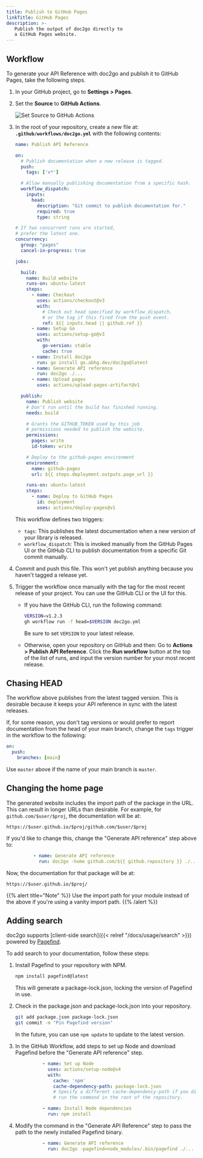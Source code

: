 ```yaml
---
title: Publish to GitHub Pages
linkTitle: GitHub Pages
description: >-
   Publish the output of doc2go directly to
   a GitHub Pages website.
---
```


## Workflow

To generate your API Reference with doc2go
and publish it to GitHub Pages,
take the following steps.

1. In your GitHub project, go to **Settings > Pages**.

2. Set the **Source** to **GitHub Actions**.

    ![Set Source to GitHub Actions](../gh-pages-source.png)

3. In the root of your repository, create a new file at:
   **`.github/workflows/doc2go.yml`**
   with the following contents:

    ```yaml
    name: Publish API Reference

    on:
      # Publish documentation when a new release is tagged.
      push:
        tags: ['v*']

      # Allow manually publishing documentation from a specific hash.
      workflow_dispatch:
        inputs:
          head:
            description: "Git commit to publish documentation for."
            required: true
            type: string

    # If two concurrent runs are started,
    # prefer the latest one.
    concurrency:
      group: "pages"
      cancel-in-progress: true

    jobs:

      build:
        name: Build website
        runs-on: ubuntu-latest
        steps:
          - name: Checkout
            uses: actions/checkout@v3
            with:
              # Check out head specified by workflow_dispatch,
              # or the tag if this fired from the push event.
              ref: ${{ inputs.head || github.ref }}
          - name: Setup Go
            uses: actions/setup-go@v3
            with:
              go-version: stable
              cache: true
          - name: Install doc2go
            run: go install go.abhg.dev/doc2go@latest
          - name: Generate API reference
            run: doc2go ./...
          - name: Upload pages
            uses: actions/upload-pages-artifact@v1

      publish:
        name: Publish website
        # Don't run until the build has finished running.
        needs: build

        # Grants the GITHUB_TOKEN used by this job
        # permissions needed to publish the website.
        permissions:
          pages: write
          id-token: write

        # Deploy to the github-pages environment
        environment:
          name: github-pages
          url: ${{ steps.deployment.outputs.page_url }}

        runs-on: ubuntu-latest
        steps:
          - name: Deploy to GitHub Pages
            id: deployment
            uses: actions/deploy-pages@v1
    ```

    This workflow defines two triggers:

    - `tags`: This publishes the latest documentation
      when a new version of your library is released.
    - `workflow_dispatch`: This is invoked manually
      from the GitHub Pages UI or the GitHub CLI
      to publish documentation from a specific Git commit manually.

4. Commit and push this file.
   This won't yet publish anything
   because you haven't tagged a release yet.

5. Trigger the workflow once manually with the tag
   for the most recent release of your project.
   You can use the GitHub CLI or the UI for this.

    - If you have the GitHub CLI, run the following command:

        ```bash
        VERSION=v1.2.3
        gh workflow run -f head=$VERSION doc2go.yml
        ```

        Be sure to set `VERSION` to your latest release.

    - Otherwise, open your repository on GitHub and then:
      Go to **Actions > Publish API Reference**.
      Click the **Run workflow** button at the top of the list of runs,
      and input the version number for your most recent release.

## Chasing HEAD

The workflow above publishes from the latest tagged version.
This is desirable because it keeps your API reference in sync
with the latest releases.

If, for some reason, you don't tag versions
or would prefer to report documentation from the head
of your main branch,
change the `tags` trigger in the workflow to the following:

```yaml
on:
  push:
    branches: [main]
```

Use `master` above if the name of your main branch is `master`.

## Changing the home page

The generated website includes the import path of the package in the URL.
This can result in longer URLs than desirable.
For example, for `github.com/$user/$proj`,
the documentation will be at:

    https://$user.github.io/$proj/github.com/$user/$proj

If you'd like to change this, change the "Generate API reference"
step above to:

```yaml
          - name: Generate API reference
            run: doc2go -home github.com/${{ github.repository }} ./...
```

Now, the documentation for that package will be at:

    https://$user.github.io/$proj/

{{% alert title="Note" %}}
Use the import path for your module instead of the above
if you're using a vanity import path.
{{% /alert %}}

## Adding search

doc2go supports [client-side search]({{< relref "/docs/usage/search" >}})
powered by [Pagefind](https://pagefind.app).

To add search to your documentation, follow these steps:

1. Install Pagefind to your repository with NPM.

    ```bash
    npm install pagefind@latest
    ```

    This will generate a package-lock.json,
    locking the version of Pagefind in use.

2. Check in the package.json and package-lock.json into your repository.

    ```bash
    git add package.json package-lock.json
    git commit -m "Pin Pagefind version"
    ```

    In the future, you can use `npm update` to update to the latest version.

3. In the GitHub Workflow, add steps to set up Node and download Pagefind
   before the "Generate API reference" step.

    ```yaml
              - name: Set up Node
                uses: actions/setup-node@v4
                with:
                  cache: 'npm'
                  cache-dependency-path: package-lock.json
                  # Specify a different cache-dependency-path if you didn't
                  # run the command in the root of the repository.

              - name: Install Node dependencies
                run: npm install
    ```

4. Modify the command in the "Generate API Reference" step
   to pass the path to the newly installed Pagefind binary.

    ```yaml
              - name: Generate API reference
                run: doc2go -pagefind=node_modules/.bin/pagefind ./...
    ```
